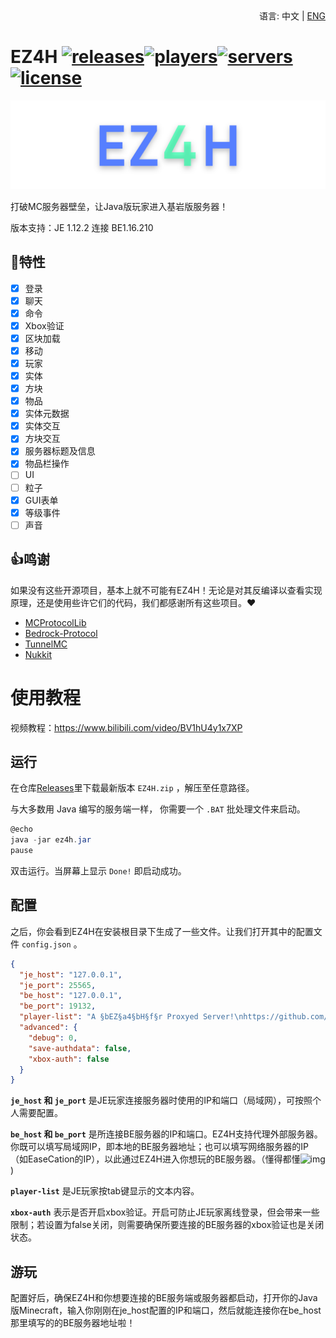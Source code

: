 <div align="right">
  语言:
  中文 | 
  <a title="English" href="/README.md">ENG</a>
</div>

# EZ4H [![releases](https://img.shields.io/github/v/release/FillAmeaPixelNetWork/EZ4H?display_name=tag&color=%231ab1ad)](https://github.com/FillAmeaPixelNetWork/EZ4H/releases)[![players](https://img.shields.io/bstats/players/10109)](https://bstats.org/plugin/bukkit/EZ4H/10109)[![servers](https://img.shields.io/bstats/servers/10109)](https://bstats.org/plugin/bukkit/EZ4H/10109)[![license](https://img.shields.io/github/license/FillAmeaPixelNetWork/EZ4H)](https://github.com/FillAmeaPixelNetWork/EZ4H/blob/main/LICENSE)
![EZ4H](/EZ4H.png)

打破MC服务器壁垒，让Java版玩家进入基岩版服务器！

版本支持：JE 1.12.2 连接 BE1.16.210

## 🎉特性
- [x] 登录
- [x] 聊天
- [x] 命令
- [x] Xbox验证
- [x] 区块加载
- [x] 移动
- [x] 玩家
- [x] 实体
- [x] 方块
- [x] 物品
- [x] 实体元数据
- [x] 实体交互
- [x] 方块交互
- [x] 服务器标题及信息
- [x] 物品栏操作
- [ ] UI
- [ ] 粒子
- [x] GUI表单
- [x] 等级事件
- [ ] 声音

## 👍鸣谢
如果没有这些开源项目，基本上就不可能有EZ4H！无论是对其反编译以查看实现原理，还是使用些许它们的代码，我们都感谢所有这些项目。❤
- [MCProtocolLib](https://github.com/Steveice10/MCProtocolLib)
- [Bedrock-Protocol](https://github.com/CloudburstMC/Protocol)
- [TunnelMC](https://github.com/THEREALWWEFAN231/TunnelMC)
- [Nukkit](https://github.com/CloudburstMC/Nukkit/)

# 使用教程

视频教程：https://www.bilibili.com/video/BV1hU4y1x7XP

## 运行

在仓库[Releases](https://github.com/FillAmeaPixelNetWork/EZ4H/releases)里下载最新版本 `EZ4H.zip` ，解压至任意路径。

与大多数用 Java 编写的服务端一样， 你需要一个 `.BAT` 批处理文件来启动。  
~~~  powershell
@echo  
java -jar ez4h.jar  
pause
~~~
双击运行。当屏幕上显示 `Done!` 即启动成功。

## 配置

之后，你会看到EZ4H在安装根目录下生成了一些文件。让我们打开其中的配置文件 `config.json` 。

~~~json
{
  "je_host": "127.0.0.1",
  "je_port": 25565,
  "be_host": "127.0.0.1",
  "be_port": 19132,
  "player-list": "A §bEZ§a4§bH§f§r Proxyed Server!\nhttps://github.com/MeditationDev/EZ4H",
  "advanced": {
    "debug": 0,
    "save-authdata": false,
    "xbox-auth": false
  }
}
~~~
**`je_host` 和 `je_port`** 是JE玩家连接服务器时使用的IP和端口（局域网），可按照个人需要配置。

**`be_host` 和 `be_port`** 是所连接BE服务器的IP和端口。EZ4H支持代理外部服务器。你既可以填写局域网IP，即本地的BE服务器地址；也可以填写网络服务器的IP（如EaseCation的IP），以此通过EZ4H进入你想玩的BE服务器。（懂得都懂![img](https://www.mcbbs.net/static/image/smiley/tong/....png))

**`player-list`** 是JE玩家按tab键显示的文本内容。

**`xbox-auth`** 表示是否开启xbox验证。开启可防止JE玩家离线登录，但会带来一些限制；若设置为false关闭，则需要确保所要连接的BE服务器的xbox验证也是关闭状态。

## 游玩

配置好后，确保EZ4H和你想要连接的BE服务端或服务器都启动，打开你的Java版Minecraft，输入你刚刚在je_host配置的IP和端口，然后就能连接你在be_host那里填写的的BE服务器地址啦！

